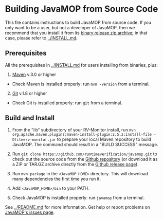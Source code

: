 # Building JavaMOP from Source Code

This file contains instructions to build JavaMOP from source code.
If you only want to be a user, but not a developer of JavaMOP, then we
recommend that you install it from its
[binary release zip archive](http://fsl.cs.illinois.edu/index.php/JavaMOP4);
in that case, please refer to [../INSTALL.md](../INSTALL.md).

## Prerequisites

All the prerequisites in [../INSTALL.md](../INSTALL.md) for users
installing from binaries, plus:

1. [Maven](http://maven.apache.org/download.cgi)
v.3.0 or higher
 * Check Maven is installed properly: run `mvn -version` from a terminal.
2. [Git](http://git-scm.com/book/en/Getting-Started-Installing-Git)
v.1.8 or higher
 * Check Git is installed properly: run `git` from a terminal.

## Build and Install

1. From the "lib" subdirectory of your RV-Monitor install, run
`mvn org.apache.maven.plugins:maven-install-plugin:2.5.2:install-file -Dfile=rv-monitor.jar`
 to prepare your local Maven repository to build JavaMOP. 
The command should result in a "BUILD SUCCESS" message.

2. Run `git clone https://github.com/runtimeverification/javamop.git`
to check out the source code from the
[Github repository](https://github.com/runtimeverification/javamop/)
(or download it as a ZIP or TAR.GZ archive directly from the
[Github release page](https://github.com/runtimeverification/javamop/releases)).

3. Run `mvn package` in the `<JavaMOP_HOME>` directory.
This will download many dependencies the first time you run it.

4. Add `<JavaMOP_HOME>/bin` to your PATH.

5. Check JavaMOP is installed properly: run `javamop` from a
   terminal.

See [../README.md](../README.md) for more information.
Get help or report problems on
[JavaMOP's issues page](https://github.com/runtimeverification/javamop/issues).
